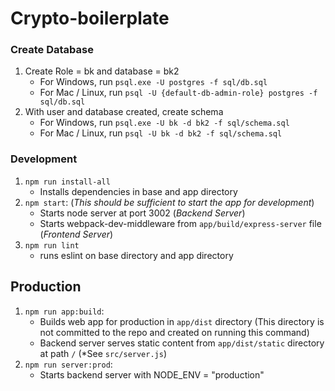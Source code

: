 # Crypto-boilerplate

### Create Database
1. Create Role = bk and database = bk2
    * For Windows, run `psql.exe -U postgres -f sql/db.sql`
    * For Mac / Linux, run `psql -U {default-db-admin-role} postgres -f sql/db.sql`
2. With user and database created, create schema
    * For Windows, run `psql.exe -U bk -d bk2 -f sql/schema.sql`
    * For Mac / Linux, run `psql -U bk -d bk2 -f sql/schema.sql`

### Development
1. `npm run install-all`
    * Installs dependencies in base and app directory
2. `npm start`: (*This should be sufficient to start the app for development*)
    * Starts node server at port 3002 (*Backend Server*)
    * Starts webpack-dev-middleware from `app/build/express-server` file (*Frontend Server*)
3. `npm run lint`
    * runs eslint on base directory and app directory

## Production
1. `npm run app:build`:
    * Builds web app for production in `app/dist` directory (This directory is not committed to the repo and created on running this command)
    * Backend server serves static content from `app/dist/static` directory at path `/` (*See `src/server.js`)
2. `npm run server:prod`:
    * Starts backend server with NODE_ENV = "production"

